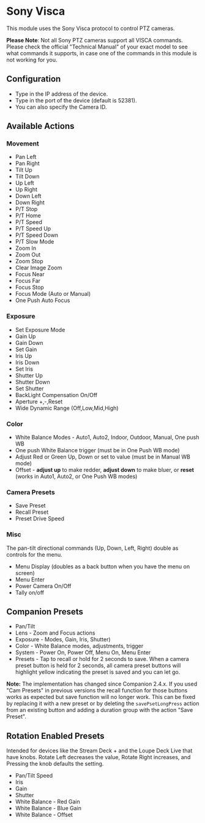 # Sony Visca

This module uses the Sony Visca protocol to control PTZ cameras.

**Please Note**: Not all Sony PTZ cameras support all VISCA commands. Please check the official "Technical Manual" of your exact model to see what commands it supports, in case one of the commands in this module is not working for you.

## Configuration

- Type in the IP address of the device.
- Type in the port of the device (default is 52381).
- You can also specify the Camera ID.

## Available Actions

### Movement

- Pan Left
- Pan Right
- Tilt Up
- Tilt Down
- Up Left
- Up Right
- Down Left
- Down Right
- P/T Stop
- P/T Home
- P/T Speed
- P/T Speed Up
- P/T Speed Down
- P/T Slow Mode
- Zoom In
- Zoom Out
- Zoom Stop
- Clear Image Zoom
- Focus Near
- Focus Far
- Focus Stop
- Focus Mode (Auto or Manual)
- One Push Auto Focus

### Exposure

- Set Exposure Mode
- Gain Up
- Gain Down
- Set Gain
- Iris Up
- Iris Down
- Set Iris
- Shutter Up
- Shutter Down
- Set Shutter
- BackLight Compensation On/Off
- Aperture +,-,Reset
- Wide Dynamic Range (Off,Low,Mid,High)

### Color

- White Balance Modes - Auto1, Auto2, Indoor, Outdoor, Manual, One push WB
- One push White Balance trigger (must be in One Push WB mode)
- Adjust Red or Green Up, Down or set to value (must be in Manual WB mode)
- Offset - **adjust up** to make redder, **adjust down** to make bluer, or **reset** (works in Auto1, Auto2, or One Push WB modes)

### Camera Presets

- Save Preset
- Recall Preset
- Preset Drive Speed

### Misc

The pan-tilt directional commands (Up, Down, Left, Right) double as controls for the menu.

- Menu Display (doubles as a back button when you have the menu on screen)
- Menu Enter
- Power Camera On/Off
- Tally on/off

## Companion Presets

- Pan/Tilt
- Lens - Zoom and Focus actions
- Exposure - Modes, Gain, Iris, Shutter)
- Color - White Balance modes, adjustments, trigger
- System - Power On, Power Off, Menu On, Menu Enter
- Presets - Tap to recall or hold for 2 seconds to save. When a camera preset button is held for 2 seconds, all camera preset buttons will highlight yellow indicating the preset is saved and you can let go.

**Note:** The implementation has changed since Companion 2.4.x. If you used "Cam Presets" in previous versions the recall function for those buttons works as expected but save function will no longer work. This can be fixed by replacing it with a new preset or by deleting the `savePsetLongPress` action from an existing button and adding a duration group with the action "Save Preset".

## Rotation Enabled Presets

Intended for devices like the Stream Deck + and the Loupe Deck Live that have knobs. Rotate Left decreases the value, Rotate Right increases, and Pressing the knob defaults the setting.

- Pan/Tilt Speed
- Iris
- Gain
- Shutter
- White Balance - Red Gain
- White Balance - Blue Gain
- White Balance - Offset
